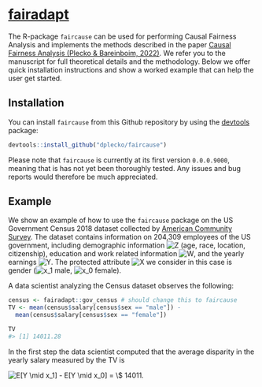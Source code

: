 
<!-- README.md is generated from README.Rmd. Please edit that file -->

# [fairadapt](https://dplecko.github.io/fairadapt/)

<!-- badges: start 
[![Lifecycle](https://img.shields.io/badge/lifecycle-stable-brightgreen.svg)](https://lifecycle.r-lib.org/articles/stages.html#stable)
[![R build status](https://github.com/dplecko/fairadapt/workflows/build/badge.svg)](https://github.com/dplecko/fairadapt/actions?query=workflow%3Abuild)
[![R check status](https://github.com/dplecko/fairadapt/workflows/check/badge.svg)](https://github.com/dplecko/fairadapt/actions?query=workflow%3Acheck)
[![pkgdown build status](https://github.com/dplecko/fairadapt/workflows/pkgdown/badge.svg)](https://github.com/dplecko/fairadapt/actions?query=workflow%3Apkgdown)
[![covr status](https://github.com/dplecko/fairadapt/workflows/coverage/badge.svg)](https://github.com/dplecko/fairadapt/actions?query=workflow%3Acoverage)
[![Codecov test coverage](https://codecov.io/gh/dplecko/fairadapt/branch/main/graph/badge.svg?token=8A0EL5N4RE)](https://app.codecov.io/gh/dplecko/fairadapt)
<!-- badges: end -->

The R-package `faircause` can be used for performing Causal Fairness
Analysis and implements the methods described in the paper [Causal
Fairness Analysis (Plecko & Bareinboim, 2022)](fairness.causalai.net).
We refer you to the manuscript for full theoretical details and the
methodology. Below we offer quick installation instructions and show a
worked example that can help the user get started.

## Installation

You can install `faircause` from this Github repository by using the
[devtools](cran.devtools.com) package:

``` r
devtools::install_github("dplecko/faircause")
```

Please note that `faircause` is currently at its first version
`0.0.0.9000`, meaning that is has not yet been thoroughly tested. Any
issues and bug reports would therefore be much appreciated.

## Example

<!-- example could be expanded to show bias before correction -->
<!-- add plot of adj.mat? visualization of how data changed? -->

We show an example of how to use the `faircause` package on the US
Government Census 2018 dataset collected by [American Community
Survey](). The dataset contains information on 204,309 employees of the
US government, including demographic information
![Z](https://latex.codecogs.com/png.image?%5Cdpi%7B110%7D&space;%5Cbg_white&space;Z "Z")
(age, race, location, citizenship), education and work related
information
![W](https://latex.codecogs.com/png.image?%5Cdpi%7B110%7D&space;%5Cbg_white&space;W "W"),
and the yearly earnings
![Y](https://latex.codecogs.com/png.image?%5Cdpi%7B110%7D&space;%5Cbg_white&space;Y "Y").
The protected attribute
![X](https://latex.codecogs.com/png.image?%5Cdpi%7B110%7D&space;%5Cbg_white&space;X "X")
we consider in this case is gender
(![x_1](https://latex.codecogs.com/png.image?%5Cdpi%7B110%7D&space;%5Cbg_white&space;x_1 "x_1")
male,
![x_0](https://latex.codecogs.com/png.image?%5Cdpi%7B110%7D&space;%5Cbg_white&space;x_0 "x_0")
female).

A data scientist analyzing the Census dataset observes the following:

``` r
census <- fairadapt::gov_census # should change this to faircause
TV <- mean(census$salary[census$sex == "male"]) -
  mean(census$salary[census$sex == "female"])

TV
#> [1] 14011.28
```

In the first step the data scientist computed that the average disparity
in the yearly salary measured by the TV is

![ E\[Y \\mid x_1\] - E\[Y \\mid x_0\] = \\$ 14011.](https://latex.codecogs.com/png.image?%5Cdpi%7B110%7D&space;%5Cbg_white&space;%20E%5BY%20%5Cmid%20x_1%5D%20-%20E%5BY%20%5Cmid%20x_0%5D%20%3D%20%5C%24%2014011. " E[Y \mid x_1] - E[Y \mid x_0] = \$ 14011.")
